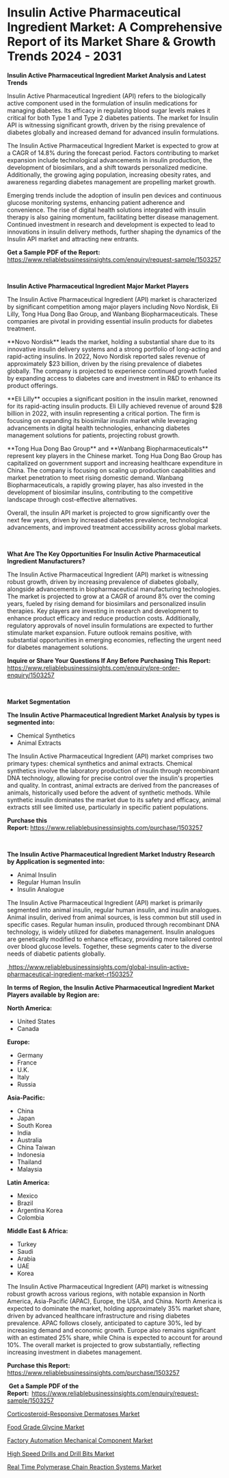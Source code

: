 <p><h1>Insulin Active Pharmaceutical Ingredient Market: A Comprehensive Report of its Market Share & Growth Trends 2024 - 2031</h1></p><p><strong>Insulin Active Pharmaceutical Ingredient Market Analysis and Latest Trends</strong></p>
<p><p>Insulin Active Pharmaceutical Ingredient (API) refers to the biologically active component used in the formulation of insulin medications for managing diabetes. Its efficacy in regulating blood sugar levels makes it critical for both Type 1 and Type 2 diabetes patients. The market for Insulin API is witnessing significant growth, driven by the rising prevalence of diabetes globally and increased demand for advanced insulin formulations.</p><p>The Insulin Active Pharmaceutical Ingredient Market is expected to grow at a CAGR of 14.8% during the forecast period. Factors contributing to market expansion include technological advancements in insulin production, the development of biosimilars, and a shift towards personalized medicine. Additionally, the growing aging population, increasing obesity rates, and awareness regarding diabetes management are propelling market growth.</p><p>Emerging trends include the adoption of insulin pen devices and continuous glucose monitoring systems, enhancing patient adherence and convenience. The rise of digital health solutions integrated with insulin therapy is also gaining momentum, facilitating better disease management. Continued investment in research and development is expected to lead to innovations in insulin delivery methods, further shaping the dynamics of the Insulin API market and attracting new entrants.</p></p>
<p><strong>Get a Sample PDF of the Report:&nbsp;</strong> <a href="https://www.reliablebusinessinsights.com/enquiry/request-sample/1503257?utm_campaign=75&utm_medium=2&utm_source=Github&utm_content=ia&utm_term=08122024&utm_id=insulin-active-pharmaceutical-ingredient">https://www.reliablebusinessinsights.com/enquiry/request-sample/1503257</a></p>
<p>&nbsp;</p>
<p><strong>Insulin Active Pharmaceutical Ingredient Major Market Players</strong></p>
<p><p>The Insulin Active Pharmaceutical Ingredient (API) market is characterized by significant competition among major players including Novo Nordisk, Eli Lilly, Tong Hua Dong Bao Group, and Wanbang Biopharmaceuticals. These companies are pivotal in providing essential insulin products for diabetes treatment.</p><p>**Novo Nordisk** leads the market, holding a substantial share due to its innovative insulin delivery systems and a strong portfolio of long-acting and rapid-acting insulins. In 2022, Novo Nordisk reported sales revenue of approximately $23 billion, driven by the rising prevalence of diabetes globally. The company is projected to experience continued growth fueled by expanding access to diabetes care and investment in R&D to enhance its product offerings.</p><p>**Eli Lilly** occupies a significant position in the insulin market, renowned for its rapid-acting insulin products. Eli Lilly achieved revenue of around $28 billion in 2022, with insulin representing a critical portion. The firm is focusing on expanding its biosimilar insulin market while leveraging advancements in digital health technologies, enhancing diabetes management solutions for patients, projecting robust growth.</p><p>**Tong Hua Dong Bao Group** and **Wanbang Biopharmaceuticals** represent key players in the Chinese market. Tong Hua Dong Bao Group has capitalized on government support and increasing healthcare expenditure in China. The company is focusing on scaling up production capabilities and market penetration to meet rising domestic demand. Wanbang Biopharmaceuticals, a rapidly growing player, has also invested in the development of biosimilar insulins, contributing to the competitive landscape through cost-effective alternatives.</p><p>Overall, the insulin API market is projected to grow significantly over the next few years, driven by increased diabetes prevalence, technological advancements, and improved treatment accessibility across global markets.</p></p>
<p>&nbsp;</p>
<p><strong>What Are The Key Opportunities For Insulin Active Pharmaceutical Ingredient Manufacturers?</strong></p>
<p><p>The Insulin Active Pharmaceutical Ingredient (API) market is witnessing robust growth, driven by increasing prevalence of diabetes globally, alongside advancements in biopharmaceutical manufacturing technologies. The market is projected to grow at a CAGR of around 8% over the coming years, fueled by rising demand for biosimilars and personalized insulin therapies. Key players are investing in research and development to enhance product efficacy and reduce production costs. Additionally, regulatory approvals of novel insulin formulations are expected to further stimulate market expansion. Future outlook remains positive, with substantial opportunities in emerging economies, reflecting the urgent need for diabetes management solutions.</p></p>
<p><strong>Inquire or Share Your Questions If Any Before Purchasing This Report:</strong> <a href="https://www.reliablebusinessinsights.com/enquiry/pre-order-enquiry/1503257?utm_campaign=75&utm_medium=2&utm_source=Github&utm_content=ia&utm_term=08122024&utm_id=insulin-active-pharmaceutical-ingredient">https://www.reliablebusinessinsights.com/enquiry/pre-order-enquiry/1503257</a></p>
<p>&nbsp;</p>
<p><strong>Market Segmentation</strong></p>
<p><strong>The Insulin Active Pharmaceutical Ingredient Market Analysis by types is segmented into:</strong></p>
<p><ul><li>Chemical Synthetics</li><li>Animal Extracts</li></ul></p>
<p><p>The Insulin Active Pharmaceutical Ingredient (API) market comprises two primary types: chemical synthetics and animal extracts. Chemical synthetics involve the laboratory production of insulin through recombinant DNA technology, allowing for precise control over the insulin's properties and quality. In contrast, animal extracts are derived from the pancreases of animals, historically used before the advent of synthetic methods. While synthetic insulin dominates the market due to its safety and efficacy, animal extracts still see limited use, particularly in specific patient populations.</p></p>
<p><strong>Purchase this Report:&nbsp;</strong><a href="https://www.reliablebusinessinsights.com/purchase/1503257?utm_campaign=75&utm_medium=2&utm_source=Github&utm_content=ia&utm_term=08122024&utm_id=insulin-active-pharmaceutical-ingredient">https://www.reliablebusinessinsights.com/purchase/1503257</a></p>
<p>&nbsp;</p>
<p><strong>The Insulin Active Pharmaceutical Ingredient Market Industry Research by Application is segmented into:</strong></p>
<p><ul><li>Animal Insulin</li><li>Regular Human Insulin</li><li>Insulin Analogue</li></ul></p>
<p><p>The Insulin Active Pharmaceutical Ingredient (API) market is primarily segmented into animal insulin, regular human insulin, and insulin analogues. Animal insulin, derived from animal sources, is less common but still used in specific cases. Regular human insulin, produced through recombinant DNA technology, is widely utilized for diabetes management. Insulin analogues are genetically modified to enhance efficacy, providing more tailored control over blood glucose levels. Together, these segments cater to the diverse needs of diabetic patients globally.</p></p>
<p><a href="https://www.reliablebusinessinsights.com/global-insulin-active-pharmaceutical-ingredient-market-r1503257?utm_campaign=75&utm_medium=2&utm_source=Github&utm_content=ia&utm_term=08122024&utm_id=insulin-active-pharmaceutical-ingredient">&nbsp;https://www.reliablebusinessinsights.com/global-insulin-active-pharmaceutical-ingredient-market-r1503257</a></p>
<p><strong>In terms of Region, the Insulin Active Pharmaceutical Ingredient Market Players available by Region are:</strong></p>
<p>
    <p> <strong> North America: </strong>
        <ul>
            <li>United States</li>
            <li>Canada</li>
        </ul>
        </p> 
    <p> <strong> Europe: </strong>
        <ul>
            <li>Germany</li>
            <li>France</li>
            <li>U.K.</li>
            <li>Italy</li>
            <li>Russia</li>
        </ul>
        </p> 
    <p> <strong> Asia-Pacific: </strong>
        <ul>
            <li>China</li>
            <li>Japan</li>
            <li>South Korea</li>
            <li>India</li>
            <li>Australia</li>
            <li>China Taiwan</li>
            <li>Indonesia</li>
            <li>Thailand</li>
            <li>Malaysia</li>
        </ul>
        </p> 
    <p> <strong> Latin America: </strong>
        <ul>
            <li>Mexico</li>
            <li>Brazil</li>
            <li>Argentina Korea</li>
            <li>Colombia</li>
        </ul>
        </p> 
    <p> <strong> Middle East & Africa: </strong>
        <ul>
            <li>Turkey</li>
            <li>Saudi</li>
            <li>Arabia</li>
            <li>UAE</li>
            <li>Korea</li>
        </ul>
    </p>
    </p>
<p><p>The Insulin Active Pharmaceutical Ingredient (API) market is witnessing robust growth across various regions, with notable expansion in North America, Asia-Pacific (APAC), Europe, the USA, and China. North America is expected to dominate the market, holding approximately 35% market share, driven by advanced healthcare infrastructure and rising diabetes prevalence. APAC follows closely, anticipated to capture 30%, led by increasing demand and economic growth. Europe also remains significant with an estimated 25% share, while China is expected to account for around 10%. The overall market is projected to grow substantially, reflecting increasing investment in diabetes management.</p></p>
<p><strong>Purchase this Report: </strong><a href="https://www.reliablebusinessinsights.com/purchase/1503257?utm_campaign=75&utm_medium=2&utm_source=Github&utm_content=ia&utm_term=08122024&utm_id=insulin-active-pharmaceutical-ingredient">https://www.reliablebusinessinsights.com/purchase/1503257</a></p>
<p>&nbsp;<strong>Get a Sample PDF of the Report:&nbsp;&nbsp;</strong><a href="https://www.reliablebusinessinsights.com/enquiry/request-sample/1503257?utm_campaign=75&utm_medium=2&utm_source=Github&utm_content=ia&utm_term=08122024&utm_id=insulin-active-pharmaceutical-ingredient">https://www.reliablebusinessinsights.com/enquiry/request-sample/1503257</a></p>
<p><strong></strong></p>
<p><p><a href="https://www.linkedin.com/pulse/how-129-growth-corticosteroid-responsive-dermatoses-market-a4hbc?utm_campaign=75&utm_medium=2&utm_source=Github&utm_content=ia&utm_term=08122024&utm_id=insulin-active-pharmaceutical-ingredient">Corticosteroid-Responsive Dermatoses Market</a></p><p><a href="https://github.com/shondapmbau/Market-Research-Report-List-1/blob/main/food-grade-glycine-market.md?utm_campaign=75&utm_medium=2&utm_source=Github&utm_content=ia&utm_term=08122024&utm_id=insulin-active-pharmaceutical-ingredient">Food Grade Glycine Market</a></p><p><a href="https://www.linkedin.com/pulse/global-factory-automation-mechanical-component-market-set-yau7f?utm_campaign=75&utm_medium=2&utm_source=Github&utm_content=ia&utm_term=08122024&utm_id=insulin-active-pharmaceutical-ingredient">Factory Automation Mechanical Component Market</a></p><p><a href="https://github.com/skerretflossie9297/Market-Research-Report-List-1/blob/main/high-speed-drills-and-drill-bits-market.md?utm_campaign=75&utm_medium=2&utm_source=Github&utm_content=ia&utm_term=08122024&utm_id=insulin-active-pharmaceutical-ingredient">High Speed Drills and Drill Bits Market</a></p><p><a href="https://www.linkedin.com/pulse/real-time-polymerase-chain-reaction-systems-market-size-7gmkc?utm_campaign=75&utm_medium=2&utm_source=Github&utm_content=ia&utm_term=08122024&utm_id=insulin-active-pharmaceutical-ingredient">Real Time Polymerase Chain Reaction Systems Market</a></p></p>